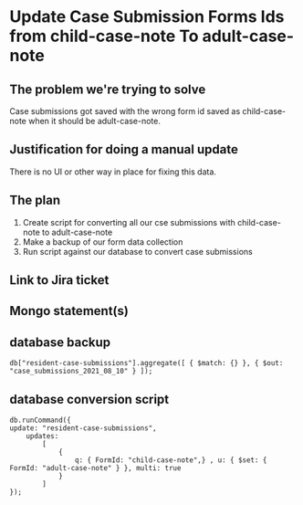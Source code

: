 # Update Case Submission Forms Ids from child-case-note To adult-case-note

## The problem we're trying to solve

Case submissions got saved with the wrong form id saved as child-case-note when it should be adult-case-note.

## Justification for doing a manual update

There is no UI or other way in place for fixing this data.

## The plan

1. Create script for converting all our cse submissions with child-case-note to adult-case-note
2. Make a backup of our form data collection
3. Run script against our database to convert case submissions

## Link to Jira ticket

<!-- Add the link to the Jira ticket -->

## Mongo statement(s)

## database backup

```
db["resident-case-submissions"].aggregate([ { $match: {} }, { $out: "case_submissions_2021_08_10" } ]);
```

## database conversion script

```
db.runCommand({
update: "resident-case-submissions",
    updates:
        [
            {
                q: { FormId: "child-case-note",} , u: { $set: { FormId: "adult-case-note" } }, multi: true
            }
        ]
});
   ```
